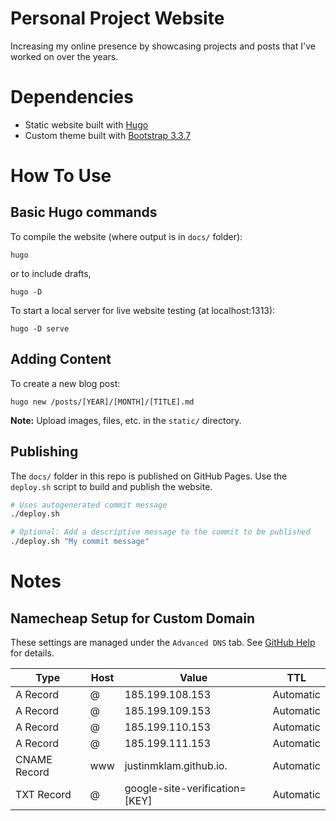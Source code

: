 # Personal Project Website
Increasing my online presence by showcasing projects and posts that I've worked on over the years.

# Dependencies
+ Static website built with [Hugo](https://gohugo.io/)
+ Custom theme built with [Bootstrap 3.3.7](https://getbootstrap.com/docs/3.3/)

# How To Use
## Basic Hugo commands
To compile the website (where output is in `docs/` folder):
```
hugo
```
or to include drafts,
```
hugo -D
```
To start a local server for live website testing (at localhost:1313):
```
hugo -D serve
```
## Adding Content

To create a new blog post:
```
hugo new /posts/[YEAR]/[MONTH]/[TITLE].md
```

__Note:__ Upload images, files, etc. in the `static/` directory.

## Publishing
The `docs/` folder in this repo is published on GitHub Pages. Use the `deploy.sh` script to build and publish the website.

```bash
# Uses autogenerated commit message
./deploy.sh

# Optional: Add a descriptive message to the commit to be published
./deploy.sh "My commit message"
```

# Notes
## Namecheap Setup for Custom Domain
These settings are managed under the `Advanced DNS` tab. See [GitHub Help](https://help.github.com/en/articles/setting-up-an-apex-domain#configuring-a-records-with-your-dns-provider) for details.

| Type | Host | Value | TTL |
|---|---|---|---|
| A Record | @ | 185.199.108.153 | Automatic |
| A Record | @ | 185.199.109.153 | Automatic |
| A Record | @ | 185.199.110.153 | Automatic |
| A Record | @ | 185.199.111.153 | Automatic |
| CNAME Record | www | justinmklam.github.io. | Automatic |
| TXT Record | @ | google-site-verification=[KEY] | Automatic |
